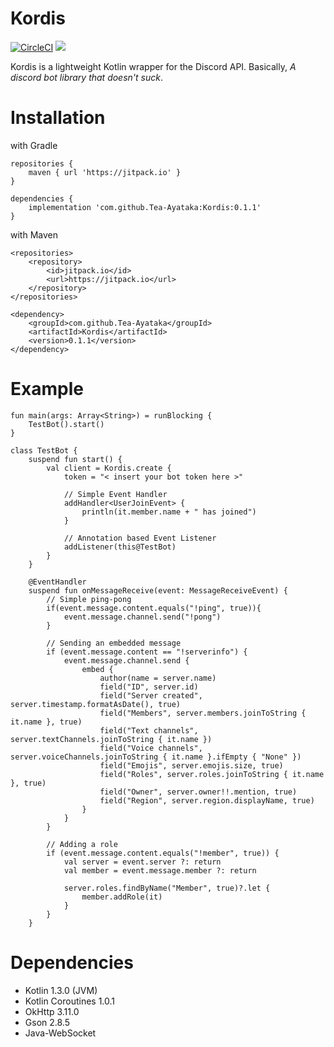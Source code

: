 # Kordis
[![CircleCI](https://circleci.com/gh/Tea-Ayataka/Kordis.svg?style=svg)](https://circleci.com/gh/Tea-Ayataka/Kordis)
[![](https://jitpack.io/v/Tea-Ayataka/Kordis.svg)](https://jitpack.io/#Tea-Ayataka/Kordis)  

Kordis is a lightweight Kotlin wrapper for the Discord API. Basically, *A discord bot library that doesn't suck*.

# Installation
with Gradle
```
repositories {
    maven { url 'https://jitpack.io' }
}
    
dependencies {
    implementation 'com.github.Tea-Ayataka:Kordis:0.1.1'
}
```
with Maven
```
<repositories>
    <repository>
        <id>jitpack.io</id>
        <url>https://jitpack.io</url>
    </repository>
</repositories>

<dependency>
    <groupId>com.github.Tea-Ayataka</groupId>
    <artifactId>Kordis</artifactId>
    <version>0.1.1</version>
</dependency>
```

# Example
```
fun main(args: Array<String>) = runBlocking {
    TestBot().start()
}

class TestBot {
    suspend fun start() {
        val client = Kordis.create {
            token = "< insert your bot token here >"
            
            // Simple Event Handler
            addHandler<UserJoinEvent> {
                println(it.member.name + " has joined")
            }
            
            // Annotation based Event Listener
            addListener(this@TestBot)
        }
    }
    
    @EventHandler
    suspend fun onMessageReceive(event: MessageReceiveEvent) {
        // Simple ping-pong
        if(event.message.content.equals("!ping", true)){
            event.message.channel.send("!pong")
        }
        
        // Sending an embedded message
        if (event.message.content == "!serverinfo") {
            event.message.channel.send {
                embed {
                    author(name = server.name)
                    field("ID", server.id)
                    field("Server created", server.timestamp.formatAsDate(), true)
                    field("Members", server.members.joinToString { it.name }, true)
                    field("Text channels", server.textChannels.joinToString { it.name })
                    field("Voice channels", server.voiceChannels.joinToString { it.name }.ifEmpty { "None" })
                    field("Emojis", server.emojis.size, true)
                    field("Roles", server.roles.joinToString { it.name }, true)
                    field("Owner", server.owner!!.mention, true)
                    field("Region", server.region.displayName, true)
                }
            }
        }
        
        // Adding a role
        if (event.message.content.equals("!member", true)) {
            val server = event.server ?: return
            val member = event.message.member ?: return

            server.roles.findByName("Member", true)?.let {
                member.addRole(it)
            }
        }
    }
```

# Dependencies
* Kotlin 1.3.0 (JVM)
* Kotlin Coroutines 1.0.1
* OkHttp 3.11.0
* Gson 2.8.5
* Java-WebSocket
